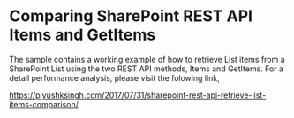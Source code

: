 # Comparing SharePoint REST API Items and GetItems

The sample contains a working example of how to retrieve List items from a SharePoint List using the two REST API methods, Items and GetItems. For a detail performance analysis, please visit the folowing link,

https://piyushksingh.com/2017/07/31/sharepoint-rest-api-retrieve-list-items-comparison/